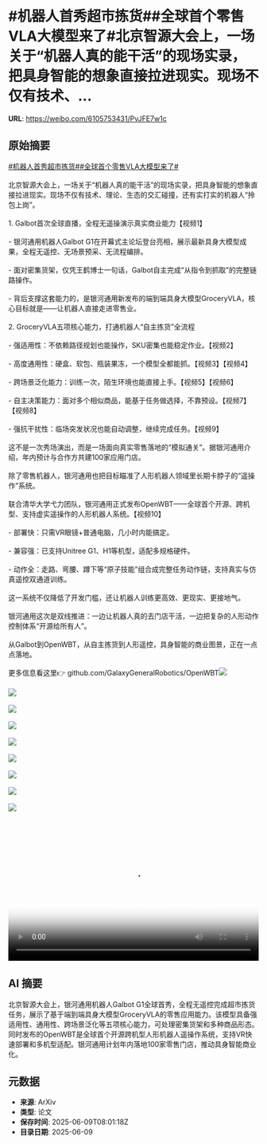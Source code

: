 # #机器人首秀超市拣货##全球首个零售VLA大模型来了#北京智源大会上，一场关于“机器人真的能干活”的现场实录，把具身智能的想象直接拉进现实。现场不仅有技术、...

**URL**: https://weibo.com/6105753431/PvJFE7w1c

## 原始摘要

<a href="https://m.weibo.cn/search?containerid=231522type%3D1%26t%3D10%26q%3D%23%E6%9C%BA%E5%99%A8%E4%BA%BA%E9%A6%96%E7%A7%80%E8%B6%85%E5%B8%82%E6%8B%A3%E8%B4%A7%23&amp;extparam=%23%E6%9C%BA%E5%99%A8%E4%BA%BA%E9%A6%96%E7%A7%80%E8%B6%85%E5%B8%82%E6%8B%A3%E8%B4%A7%23" data-hide=""><span class="surl-text">#机器人首秀超市拣货#</span></a><a href="https://m.weibo.cn/search?containerid=231522type%3D1%26t%3D10%26q%3D%23%E5%85%A8%E7%90%83%E9%A6%96%E4%B8%AA%E9%9B%B6%E5%94%AEVLA%E5%A4%A7%E6%A8%A1%E5%9E%8B%E6%9D%A5%E4%BA%86%23&amp;extparam=%23%E5%85%A8%E7%90%83%E9%A6%96%E4%B8%AA%E9%9B%B6%E5%94%AEVLA%E5%A4%A7%E6%A8%A1%E5%9E%8B%E6%9D%A5%E4%BA%86%23" data-hide=""><span class="surl-text">#全球首个零售VLA大模型来了#</span></a><br><br>北京智源大会上，一场关于“机器人真的能干活”的现场实录，把具身智能的想象直接拉进现实。现场不仅有技术、理论、生态的交汇碰撞，还有实打实的机器人“拎包上岗”。<br><br>1. Galbot首次全球直播，全程无遥操演示真实商业能力【视频1】<br><br>- 银河通用机器人Galbot G1在开幕式主论坛登台亮相，展示最新具身大模型成果，全程无遥控、无场景预采、无流程编排。<br>    <br>- 面对密集货架，仅凭王鹤博士一句话，Galbot自主完成“从指令到抓取”的完整链路操作。<br>    <br>- 背后支撑这套能力的，是银河通用新发布的端到端具身大模型GroceryVLA，核心目标就是——让机器人直接走进零售业。<br>    <br>2. GroceryVLA五项核心能力，打通机器人“自主拣货”全流程<br><br>- 强适用性：不依赖路径规划也能操作，SKU密集也能稳定作业。【视频2】<br>    <br>- 高度通用性：硬盒、软包、瓶装果冻，一个模型全都能抓。【视频3】【视频4】<br>    <br>- 跨场景泛化能力：训练一次，陌生环境也能直接上手。【视频5】【视频6】<br>    <br>- 自主决策能力：面对多个相似商品，能基于任务做选择，不靠预设。【视频7】【视频8】<br>    <br>- 强抗干扰性：临场突发状况也能自动调整，继续完成任务。【视频9】<br>    <br>这不是一次秀场演出，而是一场面向真实零售落地的“模拟通关”。据银河通用介绍，年内预计与合作方共建100家应用门店。<br><br>除了零售机器人，银河通用也把目标瞄准了人形机器人领域里长期卡脖子的“遥操作”系统。<br><br>联合清华大学弋力团队，银河通用正式发布OpenWBT——全球首个开源、跨机型、支持虚实遥操作的人形机器人系统。【视频10】<br><br>- 部署快：只需VR眼镜+普通电脑，几小时内能搞定。<br>    <br>- 兼容强：已支持Unitree G1、H1等机型，适配多规格硬件。<br>    <br>- 动作全：走路、弯腰、蹲下等“原子技能”组合成完整任务动作链，支持真实与仿真遥控双通道训练。<br>    <br>这一系统不仅降低了开发门槛，还让机器人训练更高效、更现实、更接地气。<br><br>银河通用这次是双线推进：一边让机器人真的去门店干活，一边把复杂的人形动作控制体系“开源给所有人”。<br><br>从Galbot到OpenWBT，从自主拣货到人形遥控，具身智能的商业图景，正在一点点落地。<br><br>更多信息看这里👉 github.com/GalaxyGeneralRobotics/OpenWBT<img style="" src="https://tvax2.sinaimg.cn/large/006Fd7o3ly1i292tdfpbbj31hc0u0tbl.jpg" referrerpolicy="no-referrer"><br><br><img style="" src="https://tvax3.sinaimg.cn/large/006Fd7o3ly1i292tb0uzij30f00qomya.jpg" referrerpolicy="no-referrer"><br><br><img style="" src="https://tvax3.sinaimg.cn/large/006Fd7o3ly1i292ta72mwj30k00k0gmh.jpg" referrerpolicy="no-referrer"><br><br><img style="" src="https://tvax4.sinaimg.cn/large/006Fd7o3ly1i292ta7d97j30k00k0wfb.jpg" referrerpolicy="no-referrer"><br><br><img style="" src="https://tvax4.sinaimg.cn/large/006Fd7o3ly1i292tac851j30f00qojsu.jpg" referrerpolicy="no-referrer"><br><br><img style="" src="https://tvax4.sinaimg.cn/large/006Fd7o3ly1i292tb6dt6j30qo0qoacf.jpg" referrerpolicy="no-referrer"><br><br><img style="" src="https://tvax4.sinaimg.cn/large/006Fd7o3ly1i292tcu34fj30hs0dc0u1.jpg" referrerpolicy="no-referrer"><br><br><img style="" src="https://tvax4.sinaimg.cn/large/006Fd7o3ly1i292tc8jjzj30hs0a8dga.jpg" referrerpolicy="no-referrer"><br><br><img style="" src="https://tvax4.sinaimg.cn/large/006Fd7o3ly1i292tazb08j30f00qomyp.jpg" referrerpolicy="no-referrer"><br><br><br clear="both"><div style="clear: both"></div><video controls="controls" poster="https://tvax3.sinaimg.cn/orj480/006Fd7o3ly1i292tdjumvj31hc0u0gon.jpg" style="width: 100%"><source src="https://f.video.weibocdn.com/o0/dest2WqAlx08oUdDWc4E01041200Uene0E010.mp4?label=mp4_720p&amp;template=1280x720.25.0&amp;ori=0&amp;ps=1CwnkDw1GXwCQx&amp;Expires=1749459394&amp;ssig=HnaLScS9gt&amp;KID=unistore,video"><source src="https://f.video.weibocdn.com/o0/r2tI8OOclx08oUdD5kwo01041200u0Bq0E010.mp4?label=mp4_hd&amp;template=852x480.25.0&amp;ori=0&amp;ps=1CwnkDw1GXwCQx&amp;Expires=1749459394&amp;ssig=reWHNe860L&amp;KID=unistore,video"><source src="https://f.video.weibocdn.com/o0/tJrvvMcilx08oUdD7jsA01041200j2Z30E010.mp4?label=mp4_ld&amp;template=640x360.25.0&amp;ori=0&amp;ps=1CwnkDw1GXwCQx&amp;Expires=1749459394&amp;ssig=QW88tIovro&amp;KID=unistore,video"><p>视频无法显示，请前往<a href="https://video.weibo.com/show?fid=1034%3A5175632921821261" target="_blank" rel="noopener noreferrer">微博视频</a>观看。</p></video>

## AI 摘要

北京智源大会上，银河通用机器人Galbot G1全球首秀，全程无遥控完成超市拣货任务，展示了基于端到端具身大模型GroceryVLA的零售应用能力。该模型具备强适用性、通用性、跨场景泛化等五项核心能力，可处理密集货架和多种商品形态。同时发布的OpenWBT是全球首个开源跨机型人形机器人遥操作系统，支持VR快速部署和多机型适配。银河通用计划年内落地100家零售门店，推动具身智能商业化。

## 元数据

- **来源**: ArXiv
- **类型**: 论文
- **保存时间**: 2025-06-09T08:01:18Z
- **目录日期**: 2025-06-09
